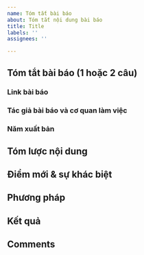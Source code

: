 ```yaml
---
name: Tóm tắt bài báo
about: Tóm tắt nội dung bài báo
title: Title
labels: ''
assignees: ''

---
```


## Tóm tắt bài báo (1 hoặc 2 câu)

### Link bài báo

### Tác giả bài báo và cơ quan làm việc

### Năm xuất bản

## Tóm lược nội dung

## Điểm mới & sự khác biệt

## Phương pháp

## Kết quả

## Comments
